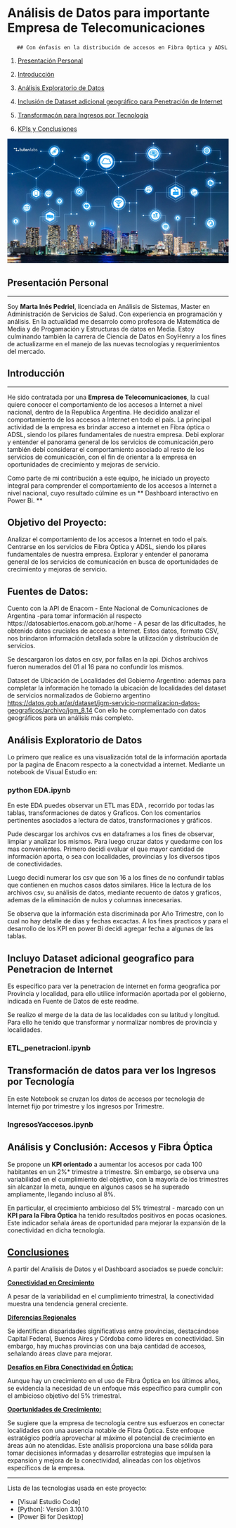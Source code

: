 # Análisis de Datos para importante Empresa de Telecomunicaciones
       ## Con énfasis en la distribución de accesos en Fibra Optica y ADSL


1. [Presentación Personal](#presentacion-info)

2. [Introducción](#Comentarios-introductorios)

3. [Análisis Exploratorio de Datos](#ETL-EDA)

4. [Inclusión de Dataset adicional geográfico para Penetración de Internet](#ETL_penetracionI.ipynb)

5. [Transformacón para Ingresos por Tecnología](#IngresosYaccesos.ipynb)

6. [KPIs y Conclusiones](#Conclusiones)


![Image text](data/Telecomunicaciones.webp)


## Presentación Personal
***
<p align="justify">
  
Soy **Marta Inés Pedriel**, licenciada en Análisis de Sistemas, Master en Administración de Servicios de Salud. Con experiencia en programación y análisis. En la actualidad me desarrolo como profesora de Matemática de Media y de Progamación y Estructuras de datos en Media.
Estoy culminando también la carrera de Ciencia de Datos en SoyHenry a los fines de actualizarme en el manejo de las nuevas tecnologías y requerimientos del mercado.


## Introducción
*** 

He sido contratada por una **Empresa de Telecomunicaciones**, la cual quiere conocer el comportamiento de los accesos a Internet a nivel nacional, dentro de la Republica Argentina. He decidido analizar el comportamiento de los accesos a Internet en todo el país.
La principal actividad de la empresa es brindar acceso a internet en Fibra óptica o ADSL,  siendo los pilares fundamentales de nuestra empresa.
Debi explorar y entender el panorama general de los servicios de comunicación,pero también debí considerar el comportamiento asociado al resto de los servicios de comunicación, con el fin de orientar a la empresa en oportunidades de crecimiento y mejoras de servicio.

Como parte de mi contribución a este equipo, he iniciado un proyecto integral para comprender el comportamiento de los accesos a Internet a nivel nacional, cuyo resultado cúlmine es un ** Dashboard interactivo en Power Bi. **

## Objetivo del Proyecto:

Analizar el comportamiento de los accesos a Internet en todo el país.
Centrarse en los servicios de Fibra Óptica y ADSL, siendo los pilares fundamentales de nuestra empresa.
Explorar y entender el panorama general de los servicios de comunicación en busca de oportunidades de crecimiento y mejoras de servicio.

## Fuentes de Datos:

<div class=text-justify> Cuento con la API de Enacom - Ente Nacional de Comunicaciones de Argentina -para tomar información al respecto https://datosabiertos.enacom.gob.ar/home - A pesar de las dificultades, he obtenido datos cruciales de acceso a Internet. Estos datos, formato CSV, nos brindaron información detallada sobre la utilización y distribución de servicios.

Se descargaron los datos en csv, por fallas en la api. Dichos archivos fueron numerados del 01 al 16 para no confundir los mismos.

Dataset de Ubicación de Localidades del Gobierno Argentino: ademas para completar la información he tomado la ubicación de localidades del dataset de servicios normalizados de Gobierno argentino https://datos.gob.ar/ar/dataset/jgm-servicio-normalizacion-datos-geograficos/archivo/jgm_8.14
Con ello he complementado con datos geográficos para un análisis más completo.

## Análisis Exploratorio de Datos

Lo primero que realice es una visualización total de la información aportada por la pagina de Enacom respecto a la conectvidad a internet. 
Mediante un notebook de Visual Estudio en:

### python EDA.ipynb 

En este EDA puedes observar un ETL mas EDA , recorrido por todas las tablas, transformaciones de datos y Graficos. Con los comentarios pertinentes asociados a lectura de datos, transformaciones y gráficos.

Pude descargar los archivos cvs en dataframes a los fines de observar, limpiar y analizar los mismos. Para luego cruzar datos y quedarme con los mas convenientes.
Primero decidi evaluar el que mayor cantidad de información aporta, o sea con localidades, provincias y los diversos tipos de conectividades.

Luego decidi numerar los csv que son 16 a los fines de no confundir tablas que contienen en muchos casos datos similares. 
Hice la lectura de los archivos csv, su análisis de datos, mediante recuento de datos y graficos, ademas de la eliminación de nulos y columnas innecesarias.

Se observa que la información esta discriminada por Año Trimestre, con lo cual no hay detalle de dias y fechas excactas. A los fines practicos y para el desarrollo de los KPI en power Bi decidi agregar fecha a algunas de las tablas.



## Incluyo Dataset adicional geografico para Penetracion de Internet

Es específico para ver la penetracion de internet en forma geografica por Provincia y localidad, para ello utilice información aportada por el gobierno, indicada en Fuente de Datos de este readme.

Se realizo el merge de la data de las localidades con su latitud y longitud. Para ello he tenido que transformar y normalizar nombres de provincia y localidades.
### ETL_penetracionI.ipynb


## Transformación de datos para ver los Ingresos por Tecnología

En este Notebook se cruzan los datos de accesos por tecnologia de Internet fijo por trimestre y los ingresos por Trimestre.

### IngresosYaccesos.ipynb

## Análisis y Conclusión: Accesos y Fibra Óptica

Se propone un **KPI orientado** a aumentar los accesos por cada 100 habitantes  en un 2%* trimestre a trimestre. Sin embargo, se observa una variabilidad en el cumplimiento del objetivo, con la mayoría de los trimestres sin alcanzar la meta, aunque en algunos casos se ha superado ampliamente, llegando incluso al 8%.

En particular, el crecimiento ambicioso del 5% trimestral - marcado con un **KPI para la Fibra Óptica** ha tenido resultados positivos en pocas ocasiones. Este indicador señala áreas de oportunidad para mejorar la expansión de la conectividad en dicha tecnología.

## [**Conclusiones**](#presentacion-info)

A partir del Analisis de Datos y el Dashboard asociados se puede concluir:

[**Conectividad en Crecimiento**](#presentacion-info)

A pesar de la variabilidad en el cumplimiento trimestral, la conectividad muestra una tendencia general creciente.

[**Diferencias Regionales**](#presentacion-info)

Se identifican disparidades significativas entre provincias, destacándose Capital Federal, Buenos Aires y Córdoba como líderes en conectividad. Sin embargo, hay muchas provincias con una baja cantidad de accesos, señalando áreas clave para mejorar.

[**Desafíos en Fibra Conectividad en Óptica:**](#presentacion-info)

Aunque hay un crecimiento en el uso de Fibra Óptica en los últimos años, se evidencia la necesidad de un enfoque más específico para cumplir con el ambicioso objetivo del 5% trimestral.

[**Oportunidades de Crecimiento:**](#presentacion-info)

Se sugiere que la empresa de tecnología centre sus esfuerzos en conectar  localidades con una ausencia notable de Fibra Óptica. Este enfoque estratégico podría aprovechar al máximo el potencial de crecimiento en áreas aún no atendidas.
Este análisis proporciona una base sólida para tomar decisiones informadas y desarrollar estrategias que impulsen la expansión y mejora de la conectividad, alineadas con los objetivos específicos de la empresa.</p>







***
Lista de las tecnologias usada en este proyecto:
* [Visual Estudio Code]
* [Python]: Version 3.10.10
* [Power Bi for Desktop]